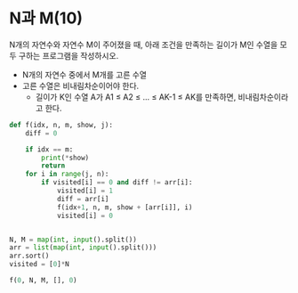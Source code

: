 # N과 M(10)

N개의 자연수와 자연수 M이 주어졌을 때, 아래 조건을 만족하는 길이가 M인 수열을 모두 구하는 프로그램을 작성하시오.

- N개의 자연수 중에서 M개를 고른 수열
- 고른 수열은 비내림차순이어야 한다.
  - 길이가 K인 수열 A가 A1 ≤ A2 ≤ ... ≤ AK-1 ≤ AK를 만족하면, 비내림차순이라고 한다.

```python
def f(idx, n, m, show, j):
    diff = 0

    if idx == m:
        print(*show)
        return
    for i in range(j, n):
        if visited[i] == 0 and diff != arr[i]:
            visited[i] = 1
            diff = arr[i]
            f(idx+1, n, m, show + [arr[i]], i)
            visited[i] = 0


N, M = map(int, input().split())
arr = list(map(int, input().split()))
arr.sort()
visited = [0]*N

f(0, N, M, [], 0)
```

